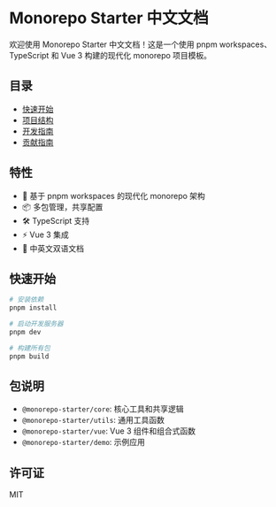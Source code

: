 # Monorepo Starter 中文文档

欢迎使用 Monorepo Starter 中文文档！这是一个使用 pnpm workspaces、TypeScript 和 Vue 3 构建的现代化 monorepo 项目模板。

## 目录

- [快速开始](./getting-started.md)
- [项目结构](./project-structure.md)
- [开发指南](./development.md)
- [贡献指南](./contributing.md)

## 特性

- 🚀 基于 pnpm workspaces 的现代化 monorepo 架构
- 📦 多包管理，共享配置
- 🛠️ TypeScript 支持
- ⚡ Vue 3 集成
- 📝 中英文双语文档

## 快速开始

```bash
# 安装依赖
pnpm install

# 启动开发服务器
pnpm dev

# 构建所有包
pnpm build
```

## 包说明

- `@monorepo-starter/core`: 核心工具和共享逻辑
- `@monorepo-starter/utils`: 通用工具函数
- `@monorepo-starter/vue`: Vue 3 组件和组合式函数
- `@monorepo-starter/demo`: 示例应用

## 许可证

MIT